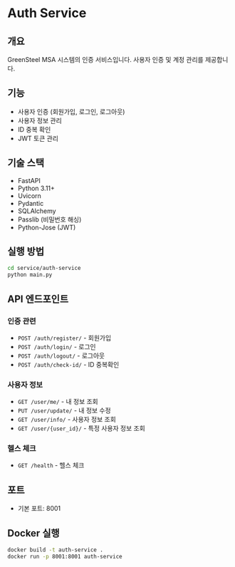 # Auth Service

## 개요
GreenSteel MSA 시스템의 인증 서비스입니다. 사용자 인증 및 계정 관리를 제공합니다.

## 기능
- 사용자 인증 (회원가입, 로그인, 로그아웃)
- 사용자 정보 관리
- ID 중복 확인
- JWT 토큰 관리

## 기술 스택
- FastAPI
- Python 3.11+
- Uvicorn
- Pydantic
- SQLAlchemy
- Passlib (비밀번호 해싱)
- Python-Jose (JWT)

## 실행 방법
```bash
cd service/auth-service
python main.py
```

## API 엔드포인트

### 인증 관련
- `POST /auth/register/` - 회원가입
- `POST /auth/login/` - 로그인
- `POST /auth/logout/` - 로그아웃
- `POST /auth/check-id/` - ID 중복확인

### 사용자 정보
- `GET /user/me/` - 내 정보 조회
- `PUT /user/update/` - 내 정보 수정
- `GET /user/info/` - 사용자 정보 조회
- `GET /user/{user_id}/` - 특정 사용자 정보 조회

### 헬스 체크
- `GET /health` - 헬스 체크

## 포트
- 기본 포트: 8001

## Docker 실행
```bash
docker build -t auth-service .
docker run -p 8001:8001 auth-service
``` 